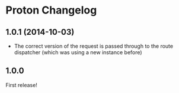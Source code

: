 # Proton Changelog

## 1.0.1 (2014-10-03)

* The correct version of the request is passed through to the route dispatcher (which was using a new instance before)

## 1.0.0

First release!